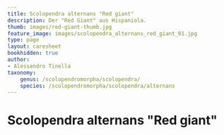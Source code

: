 ```yaml
---
title: Scolopendra alternans "Red giant"
description: Der "Red Giant" aus Hispaniola.
thumb: images/red-giant-thumb.jpg
feature_image: images/scolopendra_alternans_red_giant_01.jpg
type: page
layout: caresheet
bookhidden: true
author:
- Alessandro Tinella
taxonomy:
    genus: /scolopendromorpha/scolopendra/
    species: /scolopendromorpha/scolopendra/alternans
---
```

# Scolopendra alternans "Red giant"

